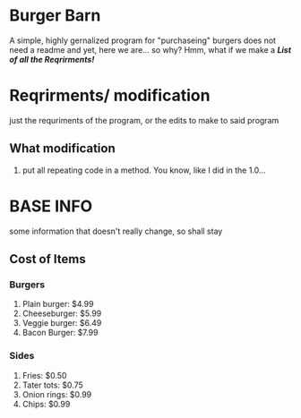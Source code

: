 # Burger Barn
A simple, highly gernalized program for "purchaseing" burgers
does not need a readme
and yet, here we are... so why?
Hmm, what if we make a ***List of all the Reqrirments!***
# Reqrirments/ modification
just the requriments of the program, or the edits to make to said program
## What modification
1. put all repeating code in a method. You know, like I did in the 1.0...


# BASE INFO
some information that doesn't really change, so shall stay
## Cost of Items
### Burgers
1. Plain burger: $4.99
1. Cheeseburger: $5.99
1. Veggie burger: $6.49
1. Bacon Burger: $7.99
### Sides
1. Fries: $0.50
1. Tater tots: $0.75
1. Onion rings: $0.99
1. Chips: $0.99
